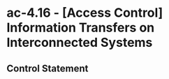 # ac-4.16 - \[Access Control\] Information Transfers on Interconnected Systems

## Control Statement
